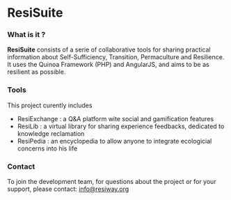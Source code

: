 # ResiSuite
### What is it ?
**ResiSuite** consists of a serie of collaborative tools for sharing practical information about Self-Sufficiency, Transition, Permaculture and Resilience.
It uses the Quinoa Framework (PHP) and AngularJS, and aims to be as resilient as possible.
 
### Tools
This project curently includes 
* ResiExchange : a Q&A platform wite social and gamification features
* ResiLib : a virtual library for sharing experience feedbacks, dedicated to knowledge reclamation
* ResiPedia : an encyclopedia to allow anyone to integrate ecologicial concerns into his life

### Contact

To join the development team, for questions about the project or for your support, please contact:  info@resiway.org
